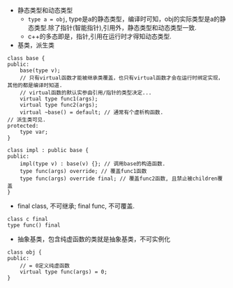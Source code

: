 - 静态类型和动态类型
    - `type a = obj`, type是a的静态类型，编译时可知，obj的实际类型是a的静态类型.除了指针(智能指针),引用外，静态类型和动态类型一致.
    - c++的多态即是，指针,引用在运行时才得知动态类型.
- 基类，派生类
```
class base {
public:
    base(type v);
    // 只有virtual函数才能被继承类覆盖，也只有virtual函数才会在运行时绑定实现，其他的都是编译时知道.
    // virtual函数的默认实参由引用/指针的类型决定...
    virtual type func1(args);
    virtual type func2(args);
    virtual ~base() = default; // 通常有个虚析构函数.
// 派生类可见.
protected:
    type var;
}

class impl : public base {
public:
    impl(type v) : base(v) {}; // 调用base的构造函数.
    type func(args) override; // 覆盖func1函数
    type func(args) override final; // 覆盖func2函数, 且禁止被children覆盖
}
```
- final class, 不可继承; final func, 不可覆盖.
```
class c final
type func() final
```
- 抽象基类，包含纯虚函数的类就是抽象基类，不可实例化
```
class obj {
public:
    // = 0定义纯虚函数
    virtual type func(args) = 0;
}
```